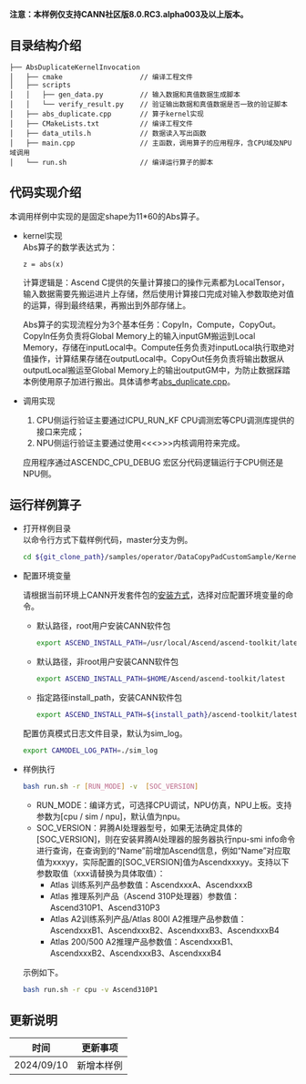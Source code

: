 **注意：本样例仅支持CANN社区版8.0.RC3.alpha003及以上版本。**
## 目录结构介绍
```
├── AbsDuplicateKernelInvocation
│   ├── cmake                   // 编译工程文件
│   ├── scripts
│   │   ├── gen_data.py         // 输入数据和真值数据生成脚本
│   │   └── verify_result.py    // 验证输出数据和真值数据是否一致的验证脚本
│   ├── abs_duplicate.cpp       // 算子kernel实现
│   ├── CMakeLists.txt          // 编译工程文件
│   ├── data_utils.h            // 数据读入写出函数
│   ├── main.cpp                // 主函数，调用算子的应用程序，含CPU域及NPU域调用
│   └── run.sh                  // 编译运行算子的脚本
```
## 代码实现介绍
本调用样例中实现的是固定shape为11*60的Abs算子。
- kernel实现  
  Abs算子的数学表达式为：
  ```
  z = abs(x)
  ```
  计算逻辑是：Ascend C提供的矢量计算接口的操作元素都为LocalTensor，输入数据需要先搬运进片上存储，然后使用计算接口完成对输入参数取绝对值的运算，得到最终结果，再搬出到外部存储上。

  Abs算子的实现流程分为3个基本任务：CopyIn，Compute，CopyOut。CopyIn任务负责将Global Memory上的输入inputGM搬运到Local Memory，存储在inputLocal中。Compute任务负责对inputLocal执行取绝对值操作，计算结果存储在outputLocal中。CopyOut任务负责将输出数据从outputLocal搬运至Global Memory上的输出outputGM中，为防止数据踩踏本例使用原子加进行搬出。具体请参考[abs_duplicate.cpp](./abs_duplicate.cpp)。

- 调用实现
  1. CPU侧运行验证主要通过ICPU_RUN_KF CPU调测宏等CPU调测库提供的接口来完成；
  2. NPU侧运行验证主要通过使用<<<>>>内核调用符来完成。

  应用程序通过ASCENDC_CPU_DEBUG 宏区分代码逻辑运行于CPU侧还是NPU侧。

## 运行样例算子
  - 打开样例目录   
    以命令行方式下载样例代码，master分支为例。
    ```bash
    cd ${git_clone_path}/samples/operator/DataCopyPadCustomSample/KernelLaunch/AbsDuplicateKernelInvocation
    ```
  - 配置环境变量

    请根据当前环境上CANN开发套件包的[安装方式](https://hiascend.com/document/redirect/CannCommunityInstSoftware)，选择对应配置环境变量的命令。
    - 默认路径，root用户安装CANN软件包
      ```bash
      export ASCEND_INSTALL_PATH=/usr/local/Ascend/ascend-toolkit/latest
      ```
    - 默认路径，非root用户安装CANN软件包
      ```bash
      export ASCEND_INSTALL_PATH=$HOME/Ascend/ascend-toolkit/latest
      ```
    - 指定路径install_path，安装CANN软件包
      ```bash
      export ASCEND_INSTALL_PATH=${install_path}/ascend-toolkit/latest
      ```
    
    配置仿真模式日志文件目录，默认为sim_log。
    ```bash
    export CAMODEL_LOG_PATH=./sim_log
    ```

  - 样例执行

    ```bash
    bash run.sh -r [RUN_MODE] -v  [SOC_VERSION]
    ```
    - RUN_MODE：编译方式，可选择CPU调试，NPU仿真，NPU上板。支持参数为[cpu / sim / npu]，默认值为npu。
    - SOC_VERSION：昇腾AI处理器型号，如果无法确定具体的[SOC_VERSION]，则在安装昇腾AI处理器的服务器执行npu-smi info命令进行查询，在查询到的“Name”前增加Ascend信息，例如“Name”对应取值为xxxyy，实际配置的[SOC_VERSION]值为Ascendxxxyy。支持以下参数取值（xxx请替换为具体取值）：
      - Atlas 训练系列产品参数值：AscendxxxA、AscendxxxB
      - Atlas 推理系列产品（Ascend 310P处理器）参数值：Ascend310P1、Ascend310P3
      - Atlas A2训练系列产品/Atlas 800I A2推理产品参数值：AscendxxxB1、AscendxxxB2、AscendxxxB3、AscendxxxB4
      - Atlas 200/500 A2推理产品参数值：AscendxxxB1、AscendxxxB2、AscendxxxB3、AscendxxxB4

    示例如下。
    ```bash
    bash run.sh -r cpu -v Ascend310P1
    ```
## 更新说明
| 时间       | 更新事项     |
| ---------- | ------------ |
| 2024/09/10 | 新增本样例 |